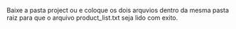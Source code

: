 Baixe a pasta project ou e coloque os dois arquvios dentro da mesma pasta raiz para que o arquivo product_list.txt seja lido com exito.
